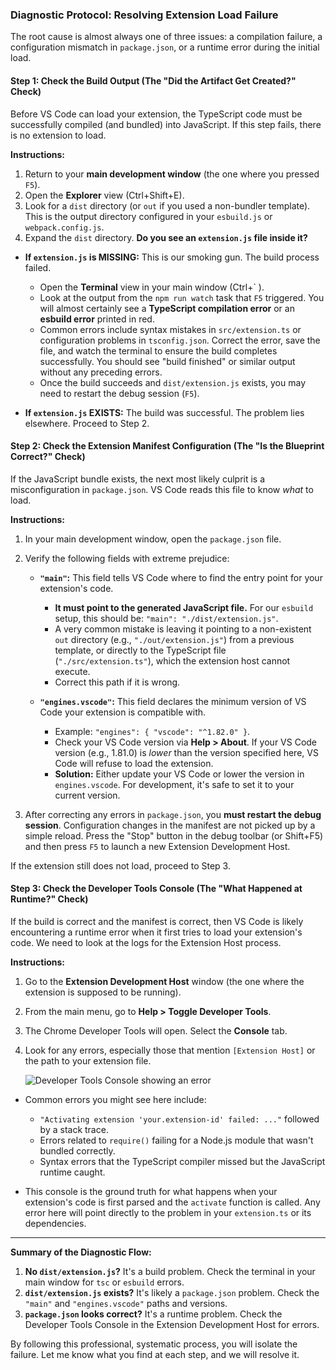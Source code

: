 ### **Diagnostic Protocol: Resolving Extension Load Failure**

The root cause is almost always one of three issues: a compilation failure, a configuration mismatch in `package.json`, or a runtime error during the initial load.

#### **Step 1: Check the Build Output (The "Did the Artifact Get Created?" Check)**

Before VS Code can load your extension, the TypeScript code must be successfully compiled (and bundled) into JavaScript. If this step fails, there is no extension to load.

**Instructions:**

1.  Return to your **main development window** (the one where you pressed `F5`).
2.  Open the **Explorer** view (Ctrl+Shift+E).
3.  Look for a `dist` directory (or `out` if you used a non-bundler template). This is the output directory configured in your `esbuild.js` or `webpack.config.js`.
4.  Expand the `dist` directory. **Do you see an `extension.js` file inside it?**

*   **If `extension.js` is MISSING:** This is our smoking gun. The build process failed.
    *   Open the **Terminal** view in your main window (Ctrl+` ).
    *   Look at the output from the `npm run watch` task that `F5` triggered. You will almost certainly see a **TypeScript compilation error** or an **esbuild error** printed in red.
    *   Common errors include syntax mistakes in `src/extension.ts` or configuration problems in `tsconfig.json`. Correct the error, save the file, and watch the terminal to ensure the build completes successfully. You should see "build finished" or similar output without any preceding errors.
    *   Once the build succeeds and `dist/extension.js` exists, you may need to restart the debug session (`F5`).

*   **If `extension.js` EXISTS:** The build was successful. The problem lies elsewhere. Proceed to Step 2.

#### **Step 2: Check the Extension Manifest Configuration (The "Is the Blueprint Correct?" Check)**

If the JavaScript bundle exists, the next most likely culprit is a misconfiguration in `package.json`. VS Code reads this file to know *what* to load.

**Instructions:**

1.  In your main development window, open the `package.json` file.
2.  Verify the following fields with extreme prejudice:

    *   **`"main"`:** This field tells VS Code where to find the entry point for your extension's code.
        *   **It must point to the generated JavaScript file.** For our `esbuild` setup, this should be: `"main": "./dist/extension.js"`.
        *   A very common mistake is leaving it pointing to a non-existent `out` directory (e.g., `"./out/extension.js"`) from a previous template, or directly to the TypeScript file (`"./src/extension.ts"`), which the extension host cannot execute.
        *   Correct this path if it is wrong.

    *   **`"engines.vscode"`:** This field declares the minimum version of VS Code your extension is compatible with.
        *   Example: `"engines": { "vscode": "^1.82.0" }`.
        *   Check your VS Code version via **Help > About**. If your VS Code version (e.g., 1.81.0) is *lower* than the version specified here, VS Code will refuse to load the extension.
        *   **Solution:** Either update your VS Code or lower the version in `engines.vscode`. For development, it's safe to set it to your current version.

3.  After correcting any errors in `package.json`, you **must restart the debug session**. Configuration changes in the manifest are not picked up by a simple reload. Press the "Stop" button in the debug toolbar (or Shift+F5) and then press `F5` to launch a new Extension Development Host.

If the extension still does not load, proceed to Step 3.

#### **Step 3: Check the Developer Tools Console (The "What Happened at Runtime?" Check)**

If the build is correct and the manifest is correct, then VS Code is likely encountering a runtime error when it first tries to load your extension's code. We need to look at the logs for the Extension Host process.

**Instructions:**

1.  Go to the **Extension Development Host** window (the one where the extension is supposed to be running).
2.  From the main menu, go to **Help > Toggle Developer Tools**.
3.  The Chrome Developer Tools will open. Select the **Console** tab.
4.  Look for any errors, especially those that mention `[Extension Host]` or the path to your extension file.

    ![Developer Tools Console showing an error](https://code.visualstudio.com/assets/api/extension-guides/webview/developer-console.png)

*   Common errors you might see here include:
    *   `"Activating extension 'your.extension-id' failed: ..."` followed by a stack trace.
    *   Errors related to `require()` failing for a Node.js module that wasn't bundled correctly.
    *   Syntax errors that the TypeScript compiler missed but the JavaScript runtime caught.

*   This console is the ground truth for what happens when your extension's code is first parsed and the `activate` function is called. Any error here will point directly to the problem in your `extension.ts` or its dependencies.

---

**Summary of the Diagnostic Flow:**

1.  **No `dist/extension.js`?** It's a build problem. Check the terminal in your main window for `tsc` or `esbuild` errors.
2.  **`dist/extension.js` exists?** It's likely a `package.json` problem. Check the `"main"` and `"engines.vscode"` paths and versions.
3.  **`package.json` looks correct?** It's a runtime problem. Check the Developer Tools Console in the Extension Development Host for errors.

By following this professional, systematic process, you will isolate the failure. Let me know what you find at each step, and we will resolve it.